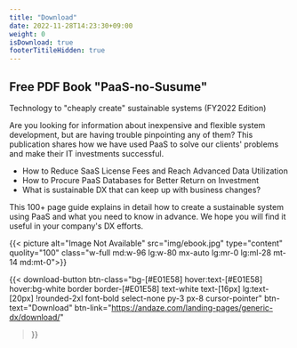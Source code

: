 ```yaml
---
title: "Download"
date: 2022-11-28T14:23:30+09:00
weight: 0
isDownload: true
footerTitileHidden: true
---
```


<div class="md:mx-0 py-20 md:py-36 px-4 md:pr-0 md:pl-12 lg:pl-28 bg-[#f0f0f0]">

<div class="flex flex-col md:flex-row md:gap-8 lg:gap-0">
  
  <div class="md:w-2/3 lg:w-[560px]">
  <h2 class="text-3xl md:text-2xl lg:text-4xl font-bold mb-4">Free PDF Book "PaaS-no-Susume"</h2>
  <p class="lg:text-lg font-bold">Technology to "cheaply create" sustainable systems (FY2022 Edition)</p>

  <P class="mt-12">Are you looking for information about inexpensive and flexible system development, but are having trouble pinpointing any of them? This publication shares how we have used PaaS to solve our clients' problems and make their IT investments successful.</p>

  <ul class="my-8 list-disc ml-6">
    <li class="mb-2">How to Reduce SaaS License Fees and Reach Advanced Data Utilization</li>
    <li class="mb-2">How to Procure PaaS Databases for Better Return on Investment</li>
    <li>What is sustainable DX that can keep up with business changes?</li>
  </ul>

  <p>This 100+ page guide explains in detail how to create a sustainable system using PaaS and what you need to know in advance. We hope you will find it useful in your company's DX efforts.</p>

  </div>

  {{< picture alt="Image Not Available" src="img/ebook.jpg" type="content" quolity="100" class="w-full md:w-96 lg:w-80 mx-auto lg:mr-0 lg:ml-28 mt-14 md:mt-0">}}
</div>

{{< download-button
    btn-class="bg-[#E01E58] hover:text-[#E01E58] hover:bg-white border border-[#E01E58] text-white text-[16px] lg:text-[20px] !rounded-2xl font-bold select-none py-3 px-8 cursor-pointer" btn-text="Download" btn-link="https://andaze.com/landing-pages/generic-dx/download/"
>}}

</div>